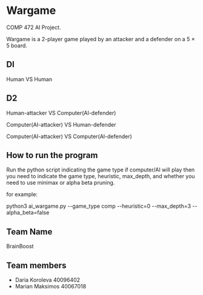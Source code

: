 # Wargame

COMP 472 AI Project.

Wargame is a 2-player game played by an attacker and a defender on a 5 × 5 board. 

## DI 
Human VS Human 

## D2
Human-attacker  VS Computer(AI-defender)

Computer(AI-attacker) VS Human-defender

Computer(AI-attacker) VS Computer(AI-defender)

## How to run the program
Run the python script indicating the game type 
if computer/AI will play then you need to indicate the game type, heuristic, max_depth, and whether you need to use minimax or alpha beta pruning.

for example:

 python3 ai_wargame.py --game_type comp --heuristic=0 --max_depth=3 --alpha_beta=false

## Team Name

BrainBoost

## Team members

- Daria Koroleva 40096402
- Marian Maksimos 40067018

